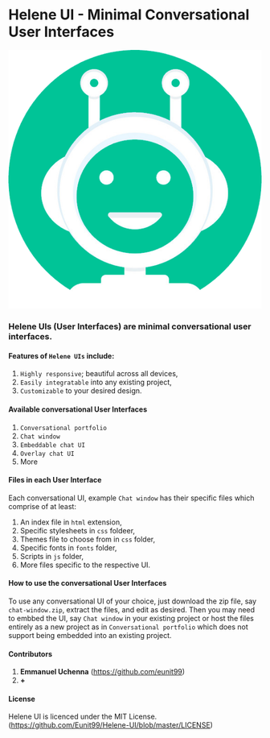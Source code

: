 # **Helene UI - Minimal Conversational User Interfaces**

<img src="img/icon/helene.png" alt="Helene icon" />


### Helene UIs (User Interfaces) are minimal conversational user interfaces.

#### Features of ``Helene UIs`` include:

1. ``Highly responsive``; beautiful across all devices,
2. ``Easily integratable`` into any existing project,
3. ``Customizable`` to your desired design.

#### Available conversational User Interfaces

1. ``Conversational portfolio``
2. ``Chat window``
3. ``Embeddable chat UI``
4. ``Overlay chat UI``
5. More 

#### Files in each User Interface

Each conversational UI, example ``Chat window`` has their specific files which comprise of at least:

1. An index file in ``html`` extension,
2. Specific stylesheets in ``css`` foldeer,
3. Themes file to choose from in ``css`` folder,
4. Specific fonts in ``fonts`` folder,
5. Scripts in ``js`` folder,
6. More files specific to the respective UI.

#### How to use the conversational User Interfaces

To use any conversational UI of your choice, just download the zip file, say ``chat-window.zip``, extract the files, and edit as desired. Then you may need to embbed the UI, say ``Chat window`` in your existing project or host the files entirely as a new project as in ``Conversational portfolio`` which does not support being embedded into an existing project.

#### Contributors

 1. **Emmanuel Uchenna** (https://github.com/eunit99)
 2. **+**

#### License
Helene UI is licenced under the MIT License. (https://github.com/Eunit99/Helene-UI/blob/master/LICENSE)
